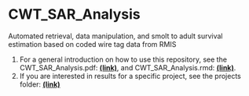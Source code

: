 # CWT_SAR_Analysis
Automated retrieval, data manipulation, and smolt to adult survival estimation based on coded wire tag data from RMIS
1. For a general introduction on how to use this repository, see the CWT_SAR_Analysis.pdf: [**(link)**](https://github.com/tbuehrens/CWT_SAR_Analysis/blob/main/CWT_SAR_Analysis.pdf), and CWT_SAR_Analysis.rmd: [**(link)**](https://github.com/tbuehrens/CWT_SAR_Analysis/blob/main/CWT_SAR_Analysis.Rmd).
2. If you are interested in results for a specific project, see the projects folder: [**(link)**](https://github.com/tbuehrens/CWT_SAR_Analysis/tree/main/projects)
